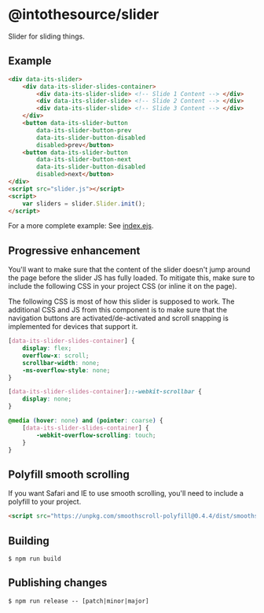 # @intothesource/slider

Slider for sliding things.

## Example

```html
<div data-its-slider>
    <div data-its-slider-slides-container>
        <div data-its-slider-slide> <!-- Slide 1 Content --> </div>
        <div data-its-slider-slide> <!-- Slide 2 Content --> </div>
        <div data-its-slider-slide> <!-- Slide 3 Content --> </div>
    </div>
    <button data-its-slider-button
        data-its-slider-button-prev
        data-its-slider-button-disabled
        disabled>prev</button>
    <button data-its-slider-button
        data-its-slider-button-next
        data-its-slider-button-disabled
        disabled>next</button>
</div>
<script src="slider.js"></script>
<script>
    var sliders = slider.Slider.init();
</script>
```

For a more complete example: See [index.ejs](examples/index.ejs).

## Progressive enhancement

You'll want to make sure that the content of the slider doesn't jump around the
page before the slider JS has fully loaded. To mitigate this, make sure to
include the following CSS in your project CSS (or inline it on the page).

The following CSS is most of how this slider is supposed to work. The additional
CSS and JS from this component is to make sure that the navigation buttons are
activated/de-activated and scroll snapping is implemented for devices that 
support it.

```css
[data-its-slider-slides-container] {
    display: flex;
    overflow-x: scroll;
    scrollbar-width: none;
    -ms-overflow-style: none;
}

[data-its-slider-slides-container]::-webkit-scrollbar {
    display: none;
}

@media (hover: none) and (pointer: coarse) {
    [data-its-slider-slides-container] {
        -webkit-overflow-scrolling: touch;
    }
}

```

## Polyfill smooth scrolling

If you want Safari and IE to use smooth scrolling, you'll need to include a
polyfill to your project.

```html
<script src="https://unpkg.com/smoothscroll-polyfill@0.4.4/dist/smoothscroll.js"></script>
```

## Building

```console
$ npm run build
```

## Publishing changes

```console
$ npm run release -- [patch|minor|major]
```
